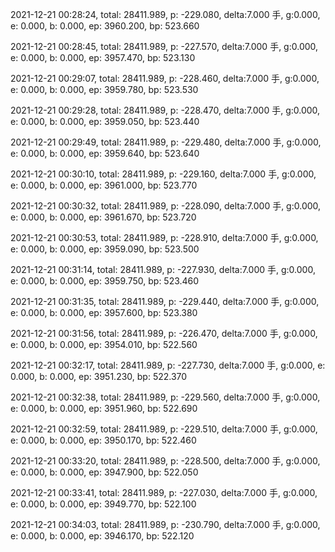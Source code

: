 2021-12-21 00:28:24, total: 28411.989, p: -229.080, delta:7.000 手, g:0.000, e: 0.000, b: 0.000, ep: 3960.200, bp: 523.660

2021-12-21 00:28:45, total: 28411.989, p: -227.570, delta:7.000 手, g:0.000, e: 0.000, b: 0.000, ep: 3957.470, bp: 523.130

2021-12-21 00:29:07, total: 28411.989, p: -228.460, delta:7.000 手, g:0.000, e: 0.000, b: 0.000, ep: 3959.780, bp: 523.530

2021-12-21 00:29:28, total: 28411.989, p: -228.470, delta:7.000 手, g:0.000, e: 0.000, b: 0.000, ep: 3959.050, bp: 523.440

2021-12-21 00:29:49, total: 28411.989, p: -229.480, delta:7.000 手, g:0.000, e: 0.000, b: 0.000, ep: 3959.640, bp: 523.640

2021-12-21 00:30:10, total: 28411.989, p: -229.160, delta:7.000 手, g:0.000, e: 0.000, b: 0.000, ep: 3961.000, bp: 523.770

2021-12-21 00:30:32, total: 28411.989, p: -228.090, delta:7.000 手, g:0.000, e: 0.000, b: 0.000, ep: 3961.670, bp: 523.720

2021-12-21 00:30:53, total: 28411.989, p: -228.910, delta:7.000 手, g:0.000, e: 0.000, b: 0.000, ep: 3959.090, bp: 523.500

2021-12-21 00:31:14, total: 28411.989, p: -227.930, delta:7.000 手, g:0.000, e: 0.000, b: 0.000, ep: 3959.750, bp: 523.460

2021-12-21 00:31:35, total: 28411.989, p: -229.440, delta:7.000 手, g:0.000, e: 0.000, b: 0.000, ep: 3957.600, bp: 523.380

2021-12-21 00:31:56, total: 28411.989, p: -226.470, delta:7.000 手, g:0.000, e: 0.000, b: 0.000, ep: 3954.010, bp: 522.560

2021-12-21 00:32:17, total: 28411.989, p: -227.730, delta:7.000 手, g:0.000, e: 0.000, b: 0.000, ep: 3951.230, bp: 522.370

2021-12-21 00:32:38, total: 28411.989, p: -229.560, delta:7.000 手, g:0.000, e: 0.000, b: 0.000, ep: 3951.960, bp: 522.690

2021-12-21 00:32:59, total: 28411.989, p: -229.510, delta:7.000 手, g:0.000, e: 0.000, b: 0.000, ep: 3950.170, bp: 522.460

2021-12-21 00:33:20, total: 28411.989, p: -228.500, delta:7.000 手, g:0.000, e: 0.000, b: 0.000, ep: 3947.900, bp: 522.050

2021-12-21 00:33:41, total: 28411.989, p: -227.030, delta:7.000 手, g:0.000, e: 0.000, b: 0.000, ep: 3949.770, bp: 522.100

2021-12-21 00:34:03, total: 28411.989, p: -230.790, delta:7.000 手, g:0.000, e: 0.000, b: 0.000, ep: 3946.170, bp: 522.120